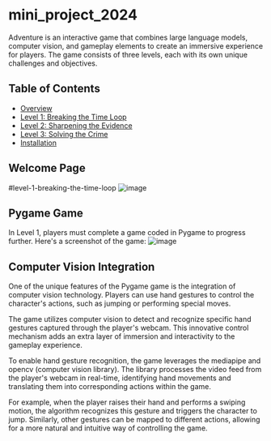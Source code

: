 # mini_project_2024

Adventure is an interactive game that combines large language models, computer vision, and gameplay elements to create an immersive experience for players. The game consists of three levels, each with its own unique challenges and objectives.

## Table of Contents

- [Overview](#overview)
- [Level 1: Breaking the Time Loop](#level-1-breaking-the-time-loop)
- [Level 2: Sharpening the Evidence](#level-2-sharpening-the-evidence)
- [Level 3: Solving the Crime](#level-3-solving-the-crime)
- [Installation](#installation)

## Welcome Page
#level-1-breaking-the-time-loop
![image](https://github.com/hendraraman/mini_project_2024/assets/90880440/49d38d9f-3246-4516-a001-c15d39028cc4)


## Pygame Game

In Level 1, players must complete a game coded in Pygame to progress further. Here's a screenshot of the game:
![image](https://github.com/hendraraman/mini_project_2024/assets/90880440/81abb169-8b83-4d8e-b233-11ee47513467)

## Computer Vision Integration

One of the unique features of the Pygame game is the integration of computer vision technology. Players can use hand gestures to control the character's actions, such as jumping or performing special moves.

The game utilizes computer vision to detect and recognize specific hand gestures captured through the player's webcam. This innovative control mechanism adds an extra layer of immersion and interactivity to the gameplay experience.

To enable hand gesture recognition, the game leverages the mediapipe and opencv (computer vision library). The library processes the video feed from the player's webcam in real-time, identifying hand movements and translating them into corresponding actions within the game.

For example, when the player raises their hand and performs a swiping motion, the algorithm recognizes this gesture and triggers the character to jump. Similarly, other gestures can be mapped to different actions, allowing for a more natural and intuitive way of controlling the game.

